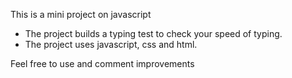 This is a mini project on javascript

- The project builds a typing test to check your speed of typing.
- The project uses javascript, css and html.

Feel free to use and comment improvements
